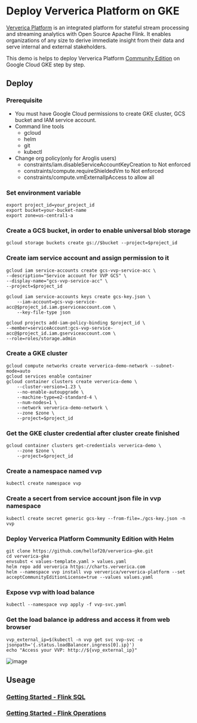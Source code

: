 # Deploy Ververica Platform on GKE

[Ververica Platform](https://www.ververica.com/) is an integrated platform for stateful stream processing and streaming analytics with Open Source Apache Flink. It enables organizations of any size to derive immediate insight from their data and serve internal and external stakeholders.

This demo is helps to deploy Ververica Platform [Community Edition](https://www.ververica.com/pricing-editions) on Google Cloud GKE step by step.

## Deploy

### Prerequisite
- You must have Google Cloud permissions to create GKE cluster, GCS bucket and IAM service account.
- Command line tools
    - gcloud
    - helm
    - git
    - kubectl
- Change org policy(only for Aroglis users)
    - constraints/iam.disableServiceAccountKeyCreation to Not enforced
    - constraints/compute.requireShieldedVm to Not enforced
    - constraints/compute.vmExternalIpAccess to allow all

### Set environment variable
```
export project_id=your_project_id
export bucket=your-bucket-name
export zone=us-central1-a
```

### Create a GCS bucket, in order to enable universal blob storage
```
gcloud storage buckets create gs://$bucket --project=$project_id
```

### Create iam service account and assign permission to it
```
gcloud iam service-accounts create gcs-vvp-service-acc \
--description="Service account for VVP GCS" \
--display-name="gcs-vvp-service-acc" \
--project=$project_id 
```
```
gcloud iam service-accounts keys create gcs-key.json \
    --iam-account=gcs-vvp-service-acc@$project_id.iam.gserviceaccount.com \
    --key-file-type json
```
```
gcloud projects add-iam-policy-binding $project_id \
--member=serviceAccount:gcs-vvp-service-acc@$project_id.iam.gserviceaccount.com \
--role=roles/storage.admin
```

### Create a GKE cluster
```
gcloud compute networks create ververica-demo-network --subnet-mode=auto
gcloud services enable container
gcloud container clusters create ververica-demo \
    --cluster-version=1.23 \
    --no-enable-autoupgrade \
    --machine-type=e2-standard-4 \
    --num-nodes=1 \
    --network ververica-demo-network \
    --zone $zone \
    --project=$project_id
 ```
 
### Get the GKE cluster credential after cluster create finished
```
gcloud container clusters get-credentials ververica-demo \
    --zone $zone \
    --project=$project_id
```

### Create a namespace named vvp
```
kubectl create namespace vvp
```

### Create a secert from service account json file in vvp namespace
```
kubectl create secret generic gcs-key --from-file=./gcs-key.json -n vvp
```

### Deploy Ververica Platform Community Edition with Helm
```
git clone https://github.com/hellof20/ververica-gke.git
cd ververica-gke
envsubst < values-template.yaml > values.yaml
helm repo add ververica https://charts.ververica.com
helm --namespace vvp install vvp ververica/ververica-platform --set acceptCommunityEditionLicense=true --values values.yaml
```

### Expose vvp with load balance
```
kubectl --namespace vvp apply -f vvp-svc.yaml
```

### Get the load balance ip address and access it from web browser
```
vvp_external_ip=$(kubectl -n vvp get svc vvp-svc -o jsonpath='{.status.loadBalancer.ingress[0].ip}')
echo "Access your VVP: http://${vvp_external_ip}"
```
![image](https://user-images.githubusercontent.com/8756642/215326077-128eff1e-a078-45a4-a8d9-957204adcf31.png)

## Useage

### [Getting Started - Flink SQL](https://docs.ververica.com/getting_started/sql_development.html)

### [Getting Started - Flink Operations](https://docs.ververica.com/getting_started/flink_operations.html)
